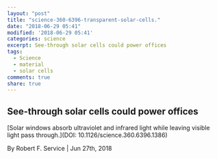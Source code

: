 ```yaml
---
layout: "post"
title: "science-360-6396-transparent-solar-cells."
date: "2018-06-29 05:41"
modified: '2018-06-29 05:41'
categories: science
excerpt: See-through solar cells could power offices
tags:
  - Science
  - material
  - solar cells
comments: true
share: true
---
```


## See-through solar cells could power offices

[Solar windows absorb ultraviolet and infrared light while leaving visible light pass through.](DOI: 10.1126/science.360.6396.1386)

By Robert F. Service | Jun 27th, 2018
